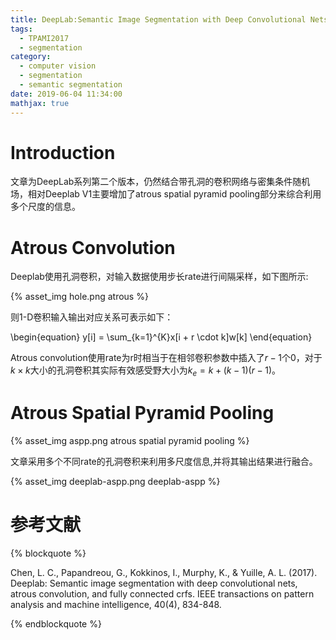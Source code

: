 ```yaml
---
title: DeepLab:Semantic Image Segmentation with Deep Convolutional Nets, Atrous Convolution, and Fully Connected CRFs
tags:
  - TPAMI2017
  - segmentation
category:
  - computer vision
  - segmentation
  - semantic segmentation
date: 2019-06-04 11:34:00
mathjax: true
---
```


# Introduction

文章为DeepLab系列第二个版本，仍然结合带孔洞的卷积网络与密集条件随机场，相对Deeplab V1主要增加了atrous spatial pyramid pooling部分来综合利用多个尺度的信息。

# Atrous Convolution

Deeplab使用孔洞卷积，对输入数据使用步长rate进行间隔采样，如下图所示:

<div class='img-size-half'>
{% asset_img hole.png atrous %}
</div>

则1-D卷积输入输出对应关系可表示如下：

\begin{equation}
    y[i] = \sum_{k=1}^{K}x[i + r \cdot k]w[k]
\end{equation}

Atrous convolution使用rate为r时相当于在相邻卷积参数中插入了$r-1$个0，对于$k \times k$大小的孔洞卷积其实际有效感受野大小为$k_e = k + (k-1)(r-1)$。

# Atrous Spatial Pyramid Pooling

<div class='img-size-half'>
{% asset_img aspp.png atrous spatial pyramid pooling %}
</div>

文章采用多个不同rate的孔洞卷积来利用多尺度信息,并将其输出结果进行融合。

<div class='img-size-half'>
{% asset_img deeplab-aspp.png deeplab-aspp %}
</div>

# 参考文献

{% blockquote %}

Chen, L. C., Papandreou, G., Kokkinos, I., Murphy, K., & Yuille, A. L. (2017). Deeplab: Semantic image segmentation with deep convolutional nets, atrous convolution, and fully connected crfs. IEEE transactions on pattern analysis and machine intelligence, 40(4), 834-848.

{% endblockquote %}
